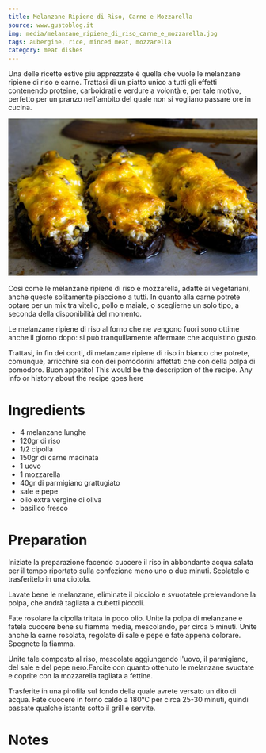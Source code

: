 ```yaml
---
title: Melanzane Ripiene di Riso, Carne e Mozzarella
source: www.gustoblog.it
img: media/melanzane_ripiene_di_riso_carne_e_mozzarella.jpg
tags: aubergine, rice, minced meat, mozzarella
category: meat dishes
---
```


Una delle ricette estive più apprezzate è quella che vuole le melanzane ripiene di riso e carne. Trattasi di un piatto unico a tutti gli effetti contenendo proteine, carboidrati e verdure a volontà e, per tale motivo, perfetto per un pranzo nell'ambito del quale non si vogliano passare ore in cucina.

![Melanzane Ripiene di Riso, Carne e Mozzarella](media/melanzane_ripiene_di_riso_carne_e_mozzarella.jpg)

Così come le melanzane ripiene di riso e mozzarella, adatte ai vegetariani, anche queste solitamente piacciono a tutti. In quanto alla carne potrete optare per un mix tra vitello, pollo e maiale, o sceglierne un solo tipo, a seconda della disponibilità del momento.

Le melanzane ripiene di riso al forno che ne vengono fuori sono ottime anche il giorno dopo: si può tranquillamente affermare che acquistino gusto.

Trattasi, in fin dei conti, di melanzane ripiene di riso in bianco che potrete, comunque, arricchire sia con dei pomodorini affettati che con della polpa di pomodoro. Buon appetito!
This would be the description of the recipe. Any info or history about the recipe goes here

Ingredients
===========

* 4 melanzane lunghe
* 120gr di riso
* 1/2 cipolla
* 150gr di carne macinata
* 1 uovo
* 1 mozzarella
* 40gr di parmigiano grattugiato
* sale e pepe
* olio extra vergine di oliva
* basilico fresco

Preparation
===========

Iniziate la preparazione facendo cuocere il riso in abbondante acqua salata per il tempo riportato sulla confezione meno uno o due minuti. Scolatelo e trasferitelo in una ciotola.

Lavate bene le melanzane, eliminate il picciolo e svuotatele prelevandone la polpa, che andrà tagliata a cubetti piccoli.

Fate rosolare la cipolla tritata in poco olio. Unite la polpa di melanzane e fatela cuocere bene su fiamma media, mescolando, per circa 5 minuti. Unite anche la carne rosolata, regolate di sale e pepe e fate appena colorare. Spegnete la fiamma.

Unite tale composto al riso, mescolate aggiungendo l'uovo, il parmigiano, del sale e del pepe nero.Farcite con quanto ottenuto le melanzane svuotate e coprite con la mozzarella tagliata a fettine.

Trasferite in una pirofila sul fondo della quale avrete versato un dito di acqua. Fate cuocere in forno caldo a 180°C per circa 25-30 minuti, quindi passate qualche istante sotto il grill e servite.

Notes
=====
